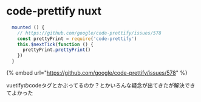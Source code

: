 # code-prettify nuxt



```javascript
  mounted () {
    // https://github.com/google/code-prettify/issues/578
    const prettyPrint = require('code-prettify')
    this.$nextTick(function () {
      prettyPrint.prettyPrint()
    })
  }
```

{% embed url="https://github.com/google/code-prettify/issues/578" %}

vuetifyのcodeタグとかぶってるのか？とかいろんな疑念が出てきたが解決できてよかった

